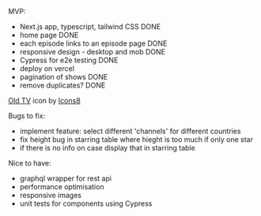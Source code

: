MVP: 
- Next.js app, typescript, tailwind CSS DONE
- home page DONE
- each episode links to an episode page DONE
- responsive design - desktop and mob DONE
- Cypress for e2e testing DONE
- deploy on vercel
- pagination of shows DONE
- remove duplicates? DONE

<a target="_blank" href="https://icons8.com/icon/AZwb90aYpYkE/old-tv">Old TV</a> icon by <a target="_blank" href="https://icons8.com">Icons8</a>

Bugs to fix: 
- implement feature: select different 'channels' for different countries
- fix height bug in starring table where hieght is too much if only one star
- if there is no info on case display that in starring table

Nice to have: 
- graphql wrapper for rest api
- performance optimisation
- responsive images
- unit tests for components using Cypress




